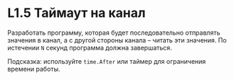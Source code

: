 # L1.5 Таймаут на канал

Разработать программу, которая будет последовательно отправлять значения в канал, а с другой стороны канала – читать эти значения. По истечении `N` секунд программа должна завершаться.

Подсказка: используйте `time.After` или таймер для ограничения времени работы.
